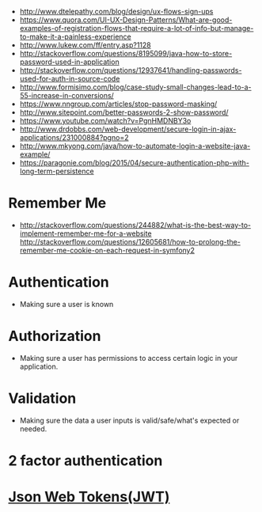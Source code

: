 - http://www.dtelepathy.com/blog/design/ux-flows-sign-ups
- https://www.quora.com/UI-UX-Design-Patterns/What-are-good-examples-of-registration-flows-that-require-a-lot-of-info-but-manage-to-make-it-a-painless-experience
- http://www.lukew.com/ff/entry.asp?1128
- http://stackoverflow.com/questions/8195099/java-how-to-store-password-used-in-application
- http://stackoverflow.com/questions/12937641/handling-passwords-used-for-auth-in-source-code
- http://www.formisimo.com/blog/case-study-small-changes-lead-to-a-55-increase-in-conversions/
- https://www.nngroup.com/articles/stop-password-masking/
- http://www.sitepoint.com/better-passwords-2-show-password/
- https://www.youtube.com/watch?v=PgnHMDNBY3o
- http://www.drdobbs.com/web-development/secure-login-in-ajax-applications/231000884?pgno=2
- http://www.mkyong.com/java/how-to-automate-login-a-website-java-example/
- https://paragonie.com/blog/2015/04/secure-authentication-php-with-long-term-persistence

# Remember Me
- http://stackoverflow.com/questions/244882/what-is-the-best-way-to-implement-remember-me-for-a-website
  http://stackoverflow.com/questions/12605681/how-to-prolong-the-remember-me-cookie-on-each-request-in-symfony2

# Authentication
- Making sure a user is known

# Authorization
- Making sure a user has permissions to access certain logic in your application.

# Validation
- Making sure the data a user inputs is valid/safe/what's expected or needed.

# 2 factor authentication

# [Json Web Tokens(JWT)](https://jwt.io/)
